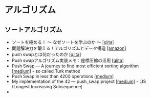 # アルゴリズム
## ソートアルゴリズム
- ソートを極める！ 〜 なぜソートを学ぶのか 〜 [[qiita]](https://qiita.com/drken/items/44c60118ab3703f7727f)
- 問題解決力を鍛える！アルゴリズムとデータ構造 [[amazon]](https://www.amazon.co.jp/dp/B08PV83L3N)
- push swapとは何だったのか [[qiita]](https://qiita.com/42yliu/items/ad2567113de5536d14a1)
- Push swapアルゴリズム実装メモ：座標圧縮の活用 [[qiita]](https://qiita.com/jiku_jiku/items/f5ba2878b03bf967dd33)
- Push Swap — A journey to find most efficient sorting algorithm [[medium]](https://medium.com/@ayogun/push-swap-c1f5d2d41e97) - so called Turk method
- Push Swap in less than 4200 operations [[medium]](https://medium.com/%40ulysse.gerkens/push-swap-in-less-than-4200-operations-c292f034f6c0)
- My implementation of the 42 — push_swap project [[medium]](https://medium.com/@dansylvain84/my-implementation-of-the-42-push-swap-project-2706fd8c2e9f) - LIS (Longest Increasing Subsequence)
-
